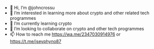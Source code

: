 - 👋 Hi, I’m @johncrossu
- 👀 I’m interested in learning more about crypto and other related tech programmes
- 🌱 I’m currently learning crypto
- 💞️ I’m looking to collaborate on crypto and other tech programmes 
- 📫 How to reach me https://wa.me/2347030914976 or https://t.me/jseyphyno87

<!---
johncrossu/johncrossu is a ✨ special ✨ repository because its `README.md` (this file) appears on your GitHub profile.
You can click the Preview link to take a look at your changes.
--->
